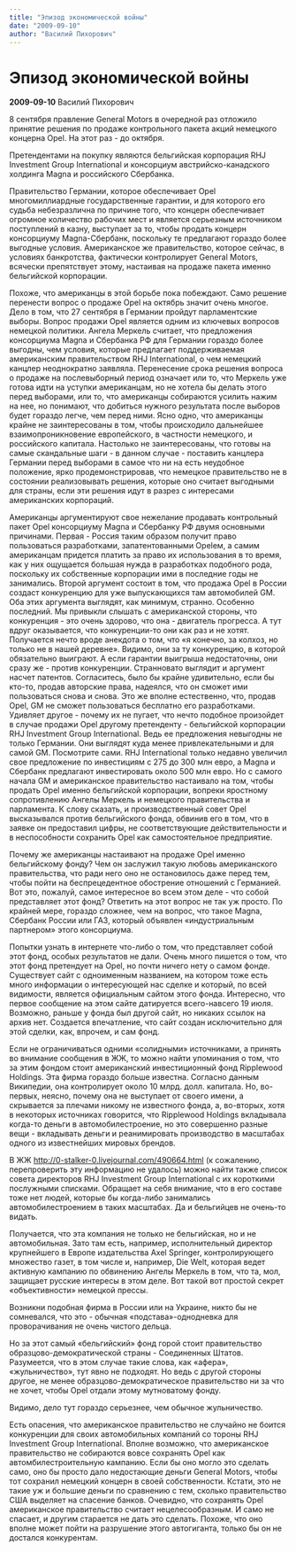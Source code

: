 ```yaml
---
title: "Эпизод экономической войны"
date: "2009-09-10"
author: "Василий Пихорович"
---
```


# Эпизод экономической войны

**2009-09-10** Василий Пихорович

8 сентября правление General Motors в очередной раз отложило принятие решения по продаже контрольного пакета акций немецкого концерна Opel. На этот раз - до октября.

Претендентами на покупку являются бельгийская корпорация RHJ Investment Group International и консорциум австрийско-канадского холдинга Magna и российского Сбербанка.

Правительство Германии, которое обеспечивает Opel многомиллиардные государственные гарантии, и для которого его судьба небезразлична по причине того, что концерн обеспечивает огромное количество рабочих мест и является серьезным источником поступлений в казну, выступает за то, чтобы продать концерн  консорциуму Magna-Сбербанк, поскольку те предлагают гораздо более выгодные условия. Американское же правительство, которое сейчас, в условиях банкротства, фактически контролирует General Motors, всячески препятствует этому, настаивая на продаже пакета именно бельгийской корпорации.

Похоже, что американцы в этой борьбе пока побеждают. Само решение перенести вопрос о продаже Opel на октябрь значит очень многое. Дело в том, что 27 сентября в Германии пройдут парламентские выборы. Вопрос продажи Opel является одним из ключевых вопросов немецкой политики. Ангела Меркель считает, что предложения  консорциума Magna и Сбербанка РФ для Германии гораздо более выгодны, чем условия, которые предлагает поддерживаемая американским правительством  RHJ International, о чем немецкий канцлер неоднократно заявляла. Перенесение срока решения вопроса о продаже на послевыборный период  означает или то, что Меркель уже готова идти на уступки американцам, но не хотела бы делать этого перед выборами, или то, что американцы собираются усилить нажим на нее, но понимают, что добиться нужного результата после выборов будет гораздо легче, чем перед ними. Ясно одно, что американцы крайне не заинтересованы в том, чтобы происходило дальнейшее взаимопроникновение европейского, в частности немецкого, и российского капитала. Настолько не заинтересованы, что готовы на самые скандальные шаги - в данном случае - поставить канцлера Германии перед выборами в самое что ни на есть неудобное положение, ярко продемонстрировав, что немецкое правительство не в состоянии реализовывать решения, которые оно считает выгодными для страны, если эти решения идут в разрез с интересами американских корпораций.

Американцы аргументируют свое нежелание продавать контрольный пакет Opel консорциуму Magna и Сбербанку РФ двумя основными причинами. Первая - Россия таким образом получит право пользоваться разработками, запатентованными Opelем, а самим американцам придется платить за право их использования в то время, как у них ощущается большая нужда в разработках подобного рода, поскольку их собственные корпорации ими в последние годы не занимались. Второй аргумент состоит в том, что продажа Opel в России создаст конкуренцию для уже выпускающихся там автомобилей GM. Оба этих аргумента выглядят, как минимум, странно. Особенно последний. Мы привыкли слышать с американской стороны, что конкуренция - это очень здорово, что она - двигатель прогресса. А тут вдруг оказывается, что конкуренции-то они как раз и не хотят. Получается нечто вроде анекдота о том, что «я конечно, за колхоз, но только не в нашей деревне». Видимо, они за ту конкуренцию, в которой обязательно выиграют. А если гарантии выигрыша недостаточны, они сразу же - против конкуренции. Странновато выглядит и аргумент насчет патентов. Согласитесь, было бы крайне удивительно, если бы кто-то, продав авторские права, надеялся, что он сможет ими пользоваться снова и снова. Это же вполне естественно, что, продав  Opel, GM не сможет пользоваться бесплатно его разработками. Удивляет другое - почему их не пугает, что нечто подобное произойдет в случае продажи Opel другому претенденту - бельгийской  корпорации RHJ Investment Group International. Ведь ее предложения невыгодны не только Германии. Они выглядят куда менее привлекательными и для самой GM. Посмотрите сами. RHJ International только недавно увеличил свое предложение по инвестициям с 275 до 300 млн евро, а Magna и Сбербанк предлагают инвестировать около 500 млн евро. Но с самого начала GM и американское правительство настаивало на том, чтобы продать Opel именно бельгийской корпорации, вопреки яростному сопротивлению Ангелы Меркель и немецкого правительства и парламента. К слову сказать, и производственный совет Opel высказывался против бельгийского фонда, обвинив его в том, что в заявке он предоставил цифры, не соответствующие действительности и в неспособности сохранить Opel как самостоятельное предприятие.

Почему же американцы настаивают на продаже Opel именно бельгийскому фонду? Чем он заслужил такую любовь американского правительства, что ради него оно не остановилось даже перед тем, чтобы пойти на беспрецедентное обострение отношений с Германией. Вот это, пожалуй, самое интересное во всем этом деле - что собой представляет этот фонд? Ответить на этот вопрос не так уж просто. По крайней мере, гораздо сложнее, чем на вопрос, что такое Magna, Сбербанк России или ГАЗ, который объявлен «индустриальным партнером» этого консорциума.

Попытки узнать в интернете что-либо о том, что представляет собой этот фонд, особых результатов не дали. Очень много пишется о том, что этот фонд претендует на Opel, но почти ничего нету о самом фонде. Существует сайт с одноименным названием, на котором тоже есть много информации о интересующей нас сделке и который, по всей видимости, является официальным сайтом этого фонда. Интересно, что первое сообщение на этом сайте датируется всего-навсего 19 июля. Возможно, раньше у фонда был другой сайт, но никаких ссылок на архив нет. Создается впечатление, что сайт создан исключительно для этой сделки, как, впрочем, и сам фонд.

Если не ограничиваться одними «солидными» источниками, а принять во внимание сообщения в ЖЖ, то можно найти упоминания о том, что за этим фондом стоит американский инвестиционный фонд Ripplewood Holdings. Эта фирма гораздо больше известна. Согласно данным Википедии, она контролирует около 10 млрд. долл. капитала. Но, во-первых, неясно, почему она не выступает от своего имени, а скрывается за плечами никому не известного фонда, а, во-вторых, хотя в некоторых источниках говорится, что Ripplewood Holdings вкладывала когда-то деньги в автомобилестроение, но это совершенно разные вещи - вкладывать деньги и реанимировать производство в масштабах одного из известнейших мировых брендов.

В ЖЖ http://0-stalker-0.livejournal.com/490664.html (к сожалению, перепроверить эту информацию не удалось) можно найти также список совета директоров RHJ Investment Group International с их короткими послужными списками. Обращает на себя внимание, что в его составе тоже нет людей, которые бы когда-либо занимались автомобилестроением в таких масштабах. Да и бельгийцев не очень-то видать.

Получается, что эта компания не только не бельгийская, но и не автомобильная. Зато там есть, например, исполнительный директор крупнейшего в Европе издательства Axel Springer, контролирующего множество газет, в том числе и, например, Die Welt, которая ведет активную кампанию по обвинению Ангелы Меркель в том, что та, мол, защищает русские интересы в этом деле. Вот такой вот простой секрет «объективности» немецкой прессы.

Возникни подобная фирма в России или на Украине, никто бы не сомневался, что это - обычная «подстава»-однодневка для проворачивания не очень чистого дельца.

Но за этот самый «бельгийский» фонд горой стоит правительство образцово-демократической страны - Соединенных Штатов. Разумеется, что в этом случае такие слова, как «афера», «жульничество», тут явно не подходят. Но ведь с другой стороны другое, не менее образцово-демократическое правительство ни за что не хочет, чтобы Opel отдали этому мутноватому фонду.

Видимо, дело тут гораздо серьезнее, чем обычное жульничество.

Есть опасения, что американское правительство не случайно не боится конкуренции для своих автомобильных компаний со тороны RHJ Investment Group International.  Вполне возможно, что американское правительство не собираются вовсе сохранять Opel как автомбилестроительную кампанию. Если бы оно могло это сделать само, оно бы просто дало недостающие деньги General Motors, чтобы тот сохранил немецкий концерн в своей собственности. Кстати, это не такие уж и большие деньги по сравнению с тем, сколько правительство США выделяет на спасение банков. Очевидно, что сохранять Opel американское правительство считает нецелесообразным. И само не спасает, и другим старается не дать это сделать. Похоже, что оно вполне может пойти на разрушение этого автогиганта, только бы он не достался конкурентам.
